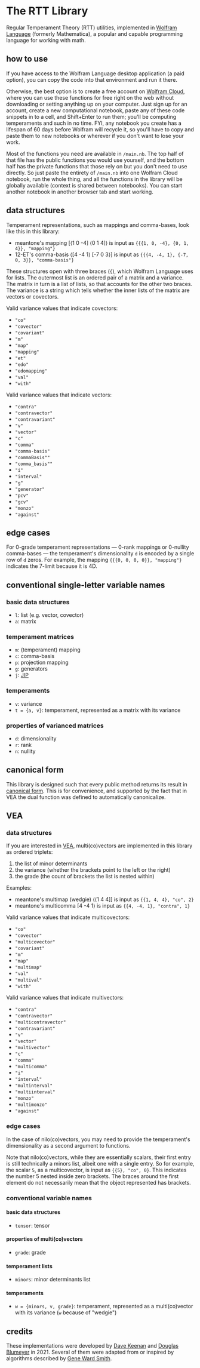 # The RTT Library

Regular Temperament Theory (RTT) utilities, implemented in [Wolfram Language](https://www.wolfram.com/language/) (formerly Mathematica), a popular and capable programming language for working with math. 

## how to use

If you have access to the Wolfram Language desktop application (a paid option), you can copy the code into that environment and run it there.

Otherwise, the best option is to create a free account on [Wolfram Cloud](https://www.wolframcloud.com), where you can use these functions for free right on the web without downloading or setting anything up on your computer. Just sign up for an account, create a new computational notebook, paste any of these code snippets in to a cell, and Shift+Enter to run them; you'll be computing temperaments and such in no time. FYI, any notebook you create has a lifespan of 60 days before Wolfram will recycle it, so you'll have to copy and paste them to new notebooks or wherever if you don't want to lose your work.

Most of the functions you need are available in `/main.nb`. The top half of that file has the public functions you would use yourself, and the bottom half has the private functions that those rely on but you don't need to use directly. So just paste the entirety of `/main.nb` into one Wolfram Cloud notebook, run the whole thing, and all the functions in the library will be globally available (context is shared between notebooks). You can start another notebook in another browser tab and start working.

## data structures

Temperament representations, such as mappings and comma-bases, look like this in this library:

* meantone's mapping \[⟨1 0 -4] ⟨0 1 4]⟩ is input as `{{{1, 0, -4}, {0, 1, 4}}, "mapping"}`
* 12-ET's comma-basis ⟨\[4 -4 1⟩ \[-7 0 3⟩] is input as `{{{4, -4, 1}, {-7, 0, 3}}, "comma-basis"}`

These structures open with three braces (`{`), which Wolfram Language uses for lists. The outermost list is an ordered pair of a matrix and a variance. The matrix in turn is a list of lists, so that accounts for the other two braces. The variance is a string which tells whether the inner lists of the matrix are vectors or covectors. 

Valid variance values that indicate covectors:

* `"co"`
* `"covector"`
* `"covariant"`
* `"m"`
* `"map"`
* `"mapping"`
* `"et"`
* `"edo"`
* `"edomapping"`
* `"val"`
* `"with"`

Valid variance values that indicate vectors:
* `"contra"`
* `"contravector"`
* `"contravariant"`
* `"v"`
* `"vector"`
* `"c"`
* `"comma"`
* `"comma-basis"`
* `"commaBasis""`
* `"comma_basis""`
* `"i"`
* `"interval"`
* `"g"`
* `"generator"`
* `"pcv"`
* `"gcv"`
* `"monzo"`
* `"against"`

## edge cases

For 0-grade temperament representations — 0-rank mappings or 0-nullity comma-bases — the temperament's dimensionality `d` is encoded by a single row of `d` zeros. For example, the mapping `{{{0, 0, 0, 0}}, "mapping"}` indicates the 7-limit because it is 4D. 

## conventional single-letter variable names

### basic data structures
* `l`: list (e.g. vector, covector)
* `a`: matrix

### temperament matrices
* `m`: (temperament) mapping
* `c`: comma-basis
* `p`: projection mapping
* `g`: generators
* `j`: [JIP](https://en.xen.wiki/w/JIP)

### temperaments
* `v`: variance
* `t = {a, v}`: temperament, represented as a matrix with its variance

### properties of varianced matrices
* `d`: dimensionality
* `r`: rank
* `n`: nullity

## canonical form

This library is designed such that every public method returns its result in [canonical form](https://en.xen.wiki/w/canonical_form). This is for convenience, and supported by the fact that in VEA the dual function was defined to automatically canonicalize.

## VEA

### data structures

If you are interested in [VEA](https://en.xen.wiki/w/VEA), multi(co)vectors are implemented in this library as ordered triplets:

1. the list of minor determinants
2. the variance (whether the brackets point to the left or the right)
3. the grade (the count of brackets the list is nested within)

Examples:

* meantone's multimap (wedgie) ⟨⟨1 4 4]] is input as `{{1, 4, 4}, "co", 2}`
* meantone's multicomma [4 -4 1⟩ is input as `{{4, -4, 1}, "contra", 1}`

Valid variance values that indicate multicovectors:

* `"co"`
* `"covector"`
* `"multicovector"`
* `"covariant"`
* `"m"`
* `"map"`
* `"multimap"`
* `"val"`
* `"multival"`
* `"with"`

Valid variance values that indicate multivectors:
* `"contra"`
* `"contravector"`
* `"multicontravector"`
* `"contravariant"`
* `"v"`
* `"vector"`
* `"multivector"`
* `"c"`
* `"comma"`
* `"multicomma"`
* `"i"`
* `"interval"`
* `"multinterval"`
* `"multiinterval"`
* `"monzo"`
* `"multimonzo"`
* `"against"`

### edge cases

In the case of nilo(co)vectors, you may need to provide the temperament's dimensionality as a second argument to functions.

Note that nilo(co)vectors, while they are essentially scalars, their first entry is still technically a minors list, albeit one with a single entry. So for example, the scalar `5`, as a multicovector, is input as `{{5}, "co", 0}`. This indicates the number 5 nested inside zero brackets. The braces around the first element do not necessarily mean that the object represented has brackets.

### conventional variable names

#### basic data structures

* `tensor`: tensor

#### properties of multi(co)vectors

* `grade`: grade

#### temperament lists

* `minors`: minor determinants list

#### temperaments

* `w = {minors, v, grade}`: temperament, represented as a multi(co)vector with its variance (`w` because of "wedgie")

## credits

These implementations were developed by [Dave Keenan](https://en.xen.wiki/w/Dave_Keenan) and [Douglas Blumeyer](https://en.xen.wiki/w/Douglas_Blumeyer) in 2021. Several of them were adapted from or inspired by algorithms described by [Gene Ward Smith](https://en.xen.wiki/w/Gene_Ward_Smith).

